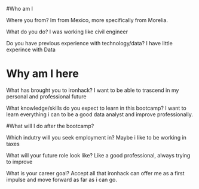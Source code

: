#Who am I

Where you from? Im from Mexico, more specifically from Morelia.

What do you do? I was working like civil engineer

Do you have previous experience with technology/data? I have little experince with Data

# Why am I here

What has brought you to ironhack? I want to be able to trascend in my personal and professional future

What knowledge/skills do you expect to learn in this bootcamp? I want to learn everything i can to be a good data analyst and improve professionally.

#What will I do after the bootcamp?

Which indutry will you seek employment in? Maybe i like to be working in taxes

What will your future role look like? Like a good professional, always trying to improve

What is your career goal? Accept all that ironhack can offer me as a first impulse and move forward as far as i can go.
